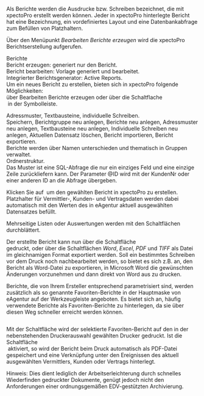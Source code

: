 <!DOCTYPE html>
<html>
<head>
<meta charset="utf-8">
<meta name="viewport" content="width=device-width, initial-scale=1.0">
<title>800_Berichte_erzeugen.md</title>
<link rel="stylesheet" href="https://stackedit.io/res-min/themes/base.css" />
<script type="text/javascript" src="https://cdn.mathjax.org/mathjax/latest/MathJax.js?config=TeX-AMS_HTML"></script>
</head>
<body><div class="container"><p>Als Berichte werden die Ausdrucke bzw. Schreiben bezeichnet, die mit xpectoPro erstellt werden können. Jeder in xpectoPro hinterlegte Bericht hat eine Bezeichnung, ein vordefiniertes Layout und eine Datenbankabfrage zum Befüllen von Platzhaltern. </p>

<p>Über den Menüpunkt  <em>Bearbeiten Berichte erzeugen</em> wird die xpectoPro Berichtserstellung aufgerufen.</p>

<p>Berichte <br>
Bericht erzeugen: generiert nur den Bericht. <br>
Bericht bearbeiten: Vorlage generiert und bearbeitet. <br>
Integrierter Berichtsgenerator: Active Reports. <br>
Um ein neues Bericht zu erstellen, bieten sich in xpectoPro folgende Möglichkeiten:  <br>
über Bearbeiten Berichte erzeugen oder über die Schaltflache  <br>
<img src="http://xpecto.github.io/docs/img/img_1424858324357.png" alt="" title=""> in der Symbolleiste.</p>

<p>Adressmuster, Textbausteine, individuelle Schreiben. <br>
Speichern, Berichtgruppe neu anlegen, Berichte neu anlegen, Adressmuster neu anlegen, Textbausteine neu anlegen, Individuelle Schreiben neu anlegen, Aktuellen Datensatz löschen, Bericht importieren, Bericht exportieren. <br>
Berichte werden über Namen unterschieden und thematisch in Gruppen verwaltet. <br>
Ordnerstruktur. <br>
Das Muster ist eine SQL-Abfrage die nur ein einziges Feld und eine einzige Zeile zurückliefern kann. Der Parameter @ID wird mit der KundenNr oder einer anderen ID an die Abfrage übergeben.</p>

<p>Klicken Sie auf <img src="http://xpecto.github.io/docs/img/img070.png" alt="" title=""> um den gewählten Bericht in xpectoPro zu erstellen. Platzhalter für Vermittler-, Kunden- und Vertragsdaten werden dabei automatisch mit den Werten des in eAgentur aktuell ausgewählten Datensatzes befüllt.</p>

<p>Mehrseitige Listen oder Auswertungen werden mit den Schaltflächen<img src="http://xpecto.github.io/docs/img/img072.png" alt="" title=""> durchblättert.</p>

<p>Der erstellte Bericht kann nun über die Schaltfläche<img src="http://xpecto.github.io/docs/img/img073.png" alt="" title=""> <br>
gedruckt, oder über die Schaltflächen <em>Word</em>, <em>Excel</em>, <em>PDF</em> und <em>TIFF</em> als Datei im gleichnamigen Format exportiert werden. Soll ein bestimmtes Schreiben vor dem Druck noch nachbearbeitet werden, so bietet es sich z.B. an, den Bericht als Word-Datei zu exportieren, in Microsoft Word die gewünschten Änderungen vorzunehmen und dann direkt von Word aus zu drucken.</p>

<p>Berichte, die von Ihrem Ersteller entsprechend parametrisiert sind, werden zusätzlich als so genannte Favoriten-Berichte in der Hauptmaske von eAgentur auf der Werkzeugleiste angeboten. Es bietet sich an, häufig verwendete Berichte als Favoriten-Berichte zu hinterlegen, da sie über diesen Weg schneller erreicht werden können.</p>

<p><img src="http://xpecto.github.io/docs/img/img075.png" alt="" title=""></p>

<p>Mit der Schaltfläche<img src="http://xpecto.github.io/docs/img/img076.png" alt="" title=""> wird der selektierte Favoriten-Bericht auf den in der nebenstehenden Druckerauswahl gewählten Drucker gedruckt. Ist die Schaltfläche <br>
<img src="http://xpecto.github.io/docs/img/img077.png" alt="" title=""> aktiviert, so wird der Bericht beim Druck automatisch als PDF-Datei gespeichert und eine Verknüpfung unter den Ereignissen des aktuell ausgewählten Vermittlers, Kunden oder Vertrags hinterlegt.</p>

<p>Hinweis: Dies dient lediglich der Arbeitserleichterung durch schnelles Wiederfinden gedruckter Dokumente, genügt jedoch nicht den Anforderungen einer ordnungsgemäßen EDV-gestützten Archivierung.</p></div></body>
</html>